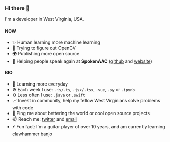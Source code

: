 ### Hi there 👋

I'm a developer in West Virginia, USA.

#### NOW
* ✨ Human learning more machine learning
* 🤌 Trying to figure out OpenCV
* 🌍 Publishing more open source
* 🏢 Helping people speak again at **SpokenAAC** ([github](https://github.com/spokenaac) and [website](https://www.spokenaac.com))

#### BIO
* 🌱 Learning more everyday
* ⚙️ Each week I use: `.js/.ts`, `.jsx/.tsx`, `.vue`, `.py` or `.ipynb`
* ⚙️ Less often I use: `.java` or `.swift`
* 📈 Invest in community, help my fellow West Virginians solve problems with code
* 💬 Ping me about bettering the world or cool open source projects
* 📫 Reach me: [twitter](https://twitter.com/MightBeAndrew_) and [email](mailto:aslyons001@gmail.com)
* ⚡️ Fun fact: I'm a guitar player of over 10 years, and am currently learning clawhammer banjo
